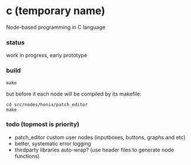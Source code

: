 # c (temporary name)
Node-based programming in C language

### status
work in progress, early prototype

### build
```
make
```
but before it each node will be compiled by its makefile:
```
cd src/nodes/honix/patch_editor
make
```

### todo (topmost is priority)
- patch_editor custom user nodes (inputboxes, buttons, graphs and etc)
- better, systematic error logging
- thirdparty libraries auto-wrap? (use header files to generate node functions)